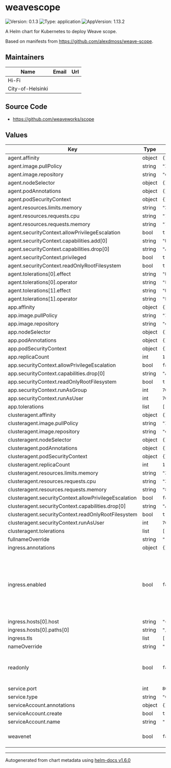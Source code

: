 # weavescope

![Version: 0.1.3](https://img.shields.io/badge/Version-0.1.3-informational?style=flat-square) ![Type: application](https://img.shields.io/badge/Type-application-informational?style=flat-square) ![AppVersion: 1.13.2](https://img.shields.io/badge/AppVersion-1.13.2-informational?style=flat-square)

A Helm chart for Kubernetes to deploy Weave scope.

Based on manifests from https://github.com/alexdmoss/weave-scope.

## Maintainers

| Name | Email | Url |
| ---- | ------ | --- |
| Hi-Fi |  |  |
| City-of-Helsinki |  |  |

## Source Code

* <https://github.com/weaveworks/scope>

## Values

| Key | Type | Default | Description |
|-----|------|---------|-------------|
| agent.affinity | object | `{}` |  |
| agent.image.pullPolicy | string | `"IfNotPresent"` |  |
| agent.image.repository | string | `"docker.io/weaveworks/scope"` |  |
| agent.nodeSelector | object | `{}` |  |
| agent.podAnnotations | object | `{}` |  |
| agent.podSecurityContext | object | `{}` |  |
| agent.resources.limits.memory | string | `"2000Mi"` |  |
| agent.resources.requests.cpu | string | `"100m"` |  |
| agent.resources.requests.memory | string | `"100Mi"` |  |
| agent.securityContext.allowPrivilegeEscalation | bool | `true` |  |
| agent.securityContext.capabilities.add[0] | string | `"NET_BIND_SERVICE"` |  |
| agent.securityContext.capabilities.drop[0] | string | `"ALL"` |  |
| agent.securityContext.privileged | bool | `true` |  |
| agent.securityContext.readOnlyRootFilesystem | bool | `true` |  |
| agent.tolerations[0].effect | string | `"NoSchedule"` |  |
| agent.tolerations[0].operator | string | `"Exists"` |  |
| agent.tolerations[1].effect | string | `"NoExecute"` |  |
| agent.tolerations[1].operator | string | `"Exists"` |  |
| app.affinity | object | `{}` |  |
| app.image.pullPolicy | string | `"IfNotPresent"` |  |
| app.image.repository | string | `"docker.io/weaveworks/scope"` |  |
| app.nodeSelector | object | `{}` |  |
| app.podAnnotations | object | `{}` |  |
| app.podSecurityContext | object | `{}` |  |
| app.replicaCount | int | `1` |  |
| app.securityContext.allowPrivilegeEscalation | bool | `false` |  |
| app.securityContext.capabilities.drop[0] | string | `"ALL"` |  |
| app.securityContext.readOnlyRootFilesystem | bool | `true` |  |
| app.securityContext.runAsGroup | int | `7007` |  |
| app.securityContext.runAsUser | int | `7007` |  |
| app.tolerations | list | `[]` |  |
| clusteragent.affinity | object | `{}` |  |
| clusteragent.image.pullPolicy | string | `"IfNotPresent"` |  |
| clusteragent.image.repository | string | `"docker.io/weaveworks/scope"` |  |
| clusteragent.nodeSelector | object | `{}` |  |
| clusteragent.podAnnotations | object | `{}` |  |
| clusteragent.podSecurityContext | object | `{}` |  |
| clusteragent.replicaCount | int | `1` |  |
| clusteragent.resources.limits.memory | string | `"2000Mi"` |  |
| clusteragent.resources.requests.cpu | string | `"25m"` |  |
| clusteragent.resources.requests.memory | string | `"80Mi"` |  |
| clusteragent.securityContext.allowPrivilegeEscalation | bool | `false` |  |
| clusteragent.securityContext.capabilities.drop[0] | string | `"ALL"` |  |
| clusteragent.securityContext.readOnlyRootFilesystem | bool | `true` |  |
| clusteragent.securityContext.runAsUser | int | `7007` |  |
| clusteragent.tolerations | list | `[]` |  |
| fullnameOverride | string | `""` |  |
| ingress.annotations | object | `{}` |  |
| ingress.enabled | bool | `false` | Enables ingress to Weave Scope. Note that free version doesn't have ANY authentication. Access should be limited with e.g. oauth2-proxy or whitelisting. |
| ingress.hosts[0].host | string | `"chart-example.local"` |  |
| ingress.hosts[0].paths[0] | string | `"/"` |  |
| ingress.tls | list | `[]` |  |
| nameOverride | string | `""` |  |
| readonly | bool | `false` | Run Weave Scope in read only mode (not possible to modify deployment/pods) |
| service.port | int | `80` |  |
| service.type | string | `"ClusterIP"` |  |
| serviceAccount.annotations | object | `{}` |  |
| serviceAccount.create | bool | `true` |  |
| serviceAccount.name | string | `""` |  |
| weavenet | bool | `false` | If deployed with WeaveNet, change to true |

----------------------------------------------
Autogenerated from chart metadata using [helm-docs v1.6.0](https://github.com/norwoodj/helm-docs/releases/v1.6.0)
